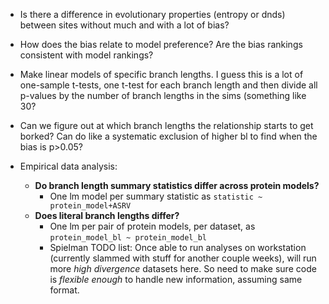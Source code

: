 + Is there a difference in evolutionary properties (entropy or dnds) between sites without much and with a lot of bias?
+ How does the bias relate to model preference? Are the bias rankings consistent with model rankings?
+ Make linear models of specific branch lengths. I guess this is a lot of one-sample t-tests, one t-test for each branch length and then divide all p-values by the number of branch lengths in the sims (something like 30?
+ Can we figure out at which branch lengths the relationship starts to get borked? Can do like a systematic exclusion of higher bl to find when the bias is p>0.05?

+ Empirical data analysis:
	+ **Do branch length summary statistics differ across protein models?**
	  + One lm model per summary statistic as `statistic ~ protein_model+ASRV`
	+ **Does literal branch lengths differ?**
	  + One lm per pair of protein models, per dataset, as `protein_model_bl ~ protein_model_bl`
	  + Spielman TODO list: Once able to run analyses on workstation (currently slammed with stuff for another couple weeks), will run more *high divergence* datasets here. So need to make sure code is *flexible enough* to handle new information, assuming same format. 